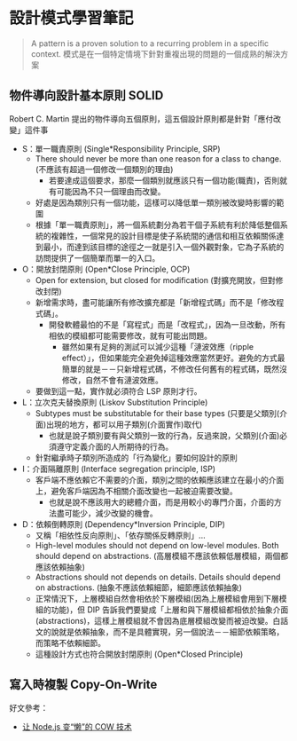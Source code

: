 # 設計模式學習筆記

> A pattern is a proven solution to a recurring problem in a specific context.
> 模式是在一個特定情境下針對重複出現的問題的一個成熟的解決方案

## 物件導向設計基本原則 SOLID

Robert C. Martin 提出的物件導向五個原則，這五個設計原則都是針對「應付改變」這件事

* S：單一職責原則 (Single*Responsibility Principle, SRP)
    * There should never be more than one reason for a class to change. (不應該有超過一個修改一個類別的理由)
        * 若要達成這個要求，那麼一個類別就應該只有一個功能(職責)，否則就有可能因為不只一個理由而改變。
    * 好處是因為類別只有一個功能，這樣可以降低單一類別被改變時影響的範圍
    * 根據「單一職責原則」，將一個系統劃分為若干個子系統有利於降低整個系統的複雜性，一個常見的設計目標是使子系統間的通信和相互依賴關係達到最小，而達到該目標的途徑之一就是引入一個外觀對象，它為子系統的訪問提供了一個簡單而單一的入口。
* O：開放封閉原則 (Open*Close Principle, OCP)
    * Open for extension, but closed for modification (對擴充開放，但對修改封閉)
    * 新增需求時，盡可能讓所有修改擴充都是「新增程式碼」而不是「修改程式碼」。
        * 開發軟體最怕的不是「寫程式」而是「改程式」，因為一旦改動，所有相依的模組都可能需要修改，就有可能出問題。
            * 雖然如果有足夠的測試可以減少這種「漣波效應（ripple effect）」，但如果能完全避免掉這種效應當然更好。避免的方式最簡單的就是－－只新增程式碼，不修改任何舊有的程式碼，既然沒修改，自然不會有漣波效應。
    * 要做到這一點，實作就必須符合 LSP 原則才行。
* L：立次克夫替換原則 (Liskov Substitution Principle)
    * Subtypes must be substitutable for their base types (只要是父類別(介面)出現的地方，都可以用子類別(介面實作)取代)
        * 也就是說子類別要有與父類別一致的行為，反過來說，父類別(介面)必須遵守定義介面的人所期待的行為。
    * 針對繼承時子類別所造成的「行為變化」要如何設計的原則
* I：介面隔離原則 (Interface segregation principle, ISP)
    * 客戶端不應依賴它不需要的介面，類別之間的依賴應該建立在最小的介面上，避免客戶端因為不相關介面改變也一起被迫需要改變。
        * 也就是說不應該用大的總體介面，而是用較小的專門介面，介面的方法盡可能少，減少改變的機會。
* D：依賴倒轉原則 (Dependency*Inversion Principle, DIP)
    * 又稱「相依性反向原則」、「依存關係反轉原則」...
    * High-level modules should not depend on low-level modules. Both should depend on abstractions. (高層模組不應該依賴低層模組，兩個都應該依賴抽象)
    * Abstractions should not depends on details. Details should depend on abstractions. (抽象不應該依賴細節，細節應該依賴抽象)
    * 正常情況下，上層模組自然會相依於下層模組(因為上層模組會用到下層模組的功能)，但 DIP 告訴我們要變成「上層和與下層模組都相依於抽象介面(abstractions)，這樣上層模組就不會因為底層模組改變而被迫改變。白話文的說就是依賴抽象，而不是具體實現，另一個說法－－細節依賴策略，而策略不依賴細節。
    * 這種設計方式也符合開放封閉原則 (Open*Closed Principle)

## 寫入時複製 Copy-On-Write

好文參考：

* [让 Node.js 变“懒”的 COW 技术](https://mp.weixin.qq.com/s/nQ6wHZ4H7ULcvN-rwLP-GA?utm_source=pocket_mylist)
